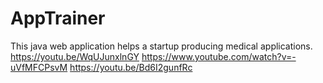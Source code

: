 # AppTrainer
This java web application helps a startup producing medical applications. 
https://youtu.be/WqUJunxlnGY 
https://www.youtube.com/watch?v=-uVfMFCPsvM
https://youtu.be/Bd6I2gunfRc
